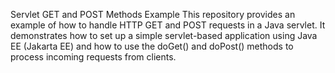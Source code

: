 Servlet GET and POST Methods Example
This repository provides an example of how to handle HTTP GET and POST requests in a Java servlet. It demonstrates how to set up a simple servlet-based application using Java EE (Jakarta EE) and how to use the doGet() and doPost() methods to process incoming requests from clients.

